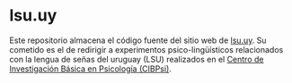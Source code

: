 # lsu.uy

Este repositorio almacena el código fuente del sitio web de [lsu.uy](https://lsu.uy/). Su cometido es el de redirigir a experimentos psico-lingüísticos relacionados con la lengua de señas del uruguay (LSU) realizados en el [Centro de Investigación Básica en Psicología (CIBPsi)](https://cibpsi.psico.edu.uy/).

